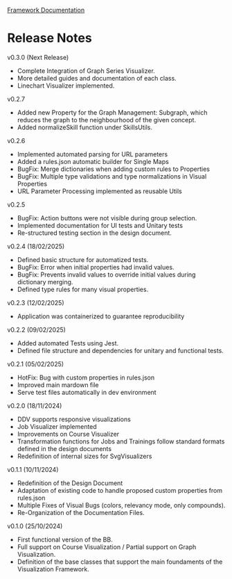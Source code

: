 [Framework Documentation](../README.md)

# Release Notes

v0.3.0 (Next Release)
* Complete Integration of Graph Series Visualizer.
* More detailed guides and documentation of each class.
* Linechart Visualizer implemented.

v0.2.7
* Added new Property for the Graph Management: Subgraph, which reduces the graph to the neighbourhood of the given concept.
* Added normalizeSkill function under SkillsUtils.

v0.2.6
* Implemented automated parsing for URL parameters
* Added a rules.json automatic builder for Single Maps
* BugFix: Merge dictionaries when adding custom rules to Properties
* BugFix: Multiple type validations and type normalizations in Visual Properties
* URL Parameter Processing implemented as reusable Utils

v0.2.5
* BugFix: Action buttons were not visible during group selection.
* Implemented documentation for UI tests and Unitary tests
* Re-structured testing section in the design document.

v0.2.4 (18/02/2025)
* Defined basic structure for automatized tests.
* BugFix: Error when initial properties had invalid values.
* BugFix: Prevents invalid values to override initial values during dictionary merging.
* Defined type rules for many visual properties.

v0.2.3 (12/02/2025)
* Application was containerized to guarantee reproducibility

v0.2.2 (09/02/2025)
* Added automated Tests using Jest.
* Defined file structure and dependencies for unitary and functional tests.

v0.2.1 (05/02/2025)
* HotFix: Bug with custom properties in rules.json
* Improved main mardown file
* Serve test files automatically in dev environment

v0.2.0 (18/11/2024)
* DDV supports responsive visualizations
* Job Visualizer implemented
* Improvements on Course Visualizer
* Transformation functions for Jobs and Trainings follow standard formats defined in the design documents
* Redefinition of internal sizes for SvgVisualizers

v0.1.1 (10/11/2024)
* Redefinition of the Design Document
* Adaptation of existing code to handle proposed custom properties from rules.json
* Multiple Fixes of Visual Bugs (colors, relevancy mode, only compounds).
* Re-Organization of the Documentation Files.

v0.1.0 (25/10/2024)
* First functional version of the BB.
* Full support on Course Visualization / Partial support on Graph Visualization.
* Definition of the base classes that support the main foundaments of the Visualization Framework.
